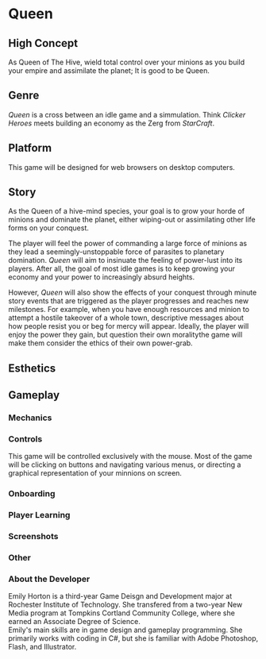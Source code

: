 # Queen  
## High Concept
As Queen of The Hive, wield total control over your minions as you build your empire and assimilate the
planet; It is good to be Queen.
## Genre
*Queen* is a cross between an idle game and a simmulation. Think *Clicker Heroes* meets
building an economy as the Zerg from *StarCraft*.
## Platform  
This game will be designed for web browsers on desktop computers.
## Story  
As the Queen of a hive-mind species, your goal is to grow your horde of minions and dominate the planet,
either wiping-out or assimilating other life forms on your conquest.  

The player will feel the power of commanding a large force of minions as they lead a seemingly-unstoppable
force of parasites to planetary domination. *Queen* will aim to insinuate the feeling of power-lust into its
players. After all, the goal of most idle games is to keep growing your economy and your power to increasingly
absurd heights.  

However, *Queen* will also show the effects of your conquest through minute story events that are triggered as
the player progresses and reaches new milestones. For example, when you have enough resources and minion to attempt
a hostile takeover of a whole town, descriptive messages about how people resist you or beg for mercy will appear.
Ideally, the player will enjoy the power they gain, but question their own moralitythe game will make them consider
the ethics of their own power-grab.  

## Esthetics  
## Gameplay  
### Mechanics  
### Controls  
This game will be controlled exclusively with the mouse. Most of the game will be clicking on buttons and navigating
various menus, or directing a graphical representation of your minnions on screen. 
### Onboarding  
### Player Learning  
### Screenshots  
### Other
### About the Developer  
Emily Horton is a third-year Game Deisgn and Development major at Rochester Institute of Technology. She transfered from a two-year
New Media program at Tompkins Cortland Community College, where she earned an Associate Degree of Science.  
Emily's main skills are in game design and gameplay programming. She primarily works with coding in C#, but she is familiar with
Adobe Photoshop, Flash, and Illustrator.
